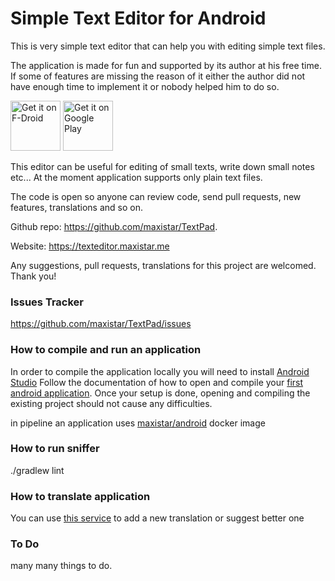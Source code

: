 # Simple Text Editor for Android

This is very simple text editor that can help you with editing simple text files. 

The application is made for fun and supported by its author at his free time. If some of features are missing
the reason of it either the author did not have enough time to implement it or nobody helped him to do so.

[<img src="https://fdroid.gitlab.io/artwork/badge/get-it-on.png"
     alt="Get it on F-Droid"
     height="80">](https://f-droid.org/packages/com.maxistar.textpad/)
[<img src="https://play.google.com/intl/en_us/badges/images/generic/en-play-badge.png"
     alt="Get it on Google Play"
     height="80">](https://play.google.com/store/apps/details?id=com.maxistar.textpad)

This editor can be useful for editing of small texts, write down small notes etc...  At the moment application supports only plain text files.

The code is open so anyone can review code, send pull requests, new features, translations and so on. 

Github repo: https://github.com/maxistar/TextPad.

Website: https://texteditor.maxistar.me

Any suggestions, pull requests, translations for this project are welcomed. Thank you!

### Issues Tracker

https://github.com/maxistar/TextPad/issues

### How to compile and run an application 

In order to compile the application locally you will need to install [Android Studio](https://developer.android.com/studio)
Follow the documentation of how to open and compile your [first android application](https://developer.android.com/training/basics/firstapp).
Once your setup is done, opening and compiling the existing project should not cause any difficulties.

in pipeline an application uses [maxistar/android](https://github.com/maxistar/android-docker-image) docker image

### How to run sniffer

./gradlew lint

### How to translate application

You can use [this service](https://crowdin.com/project/simple-text-editor) to add a new translation or suggest better one

### To Do

many many things to do.
